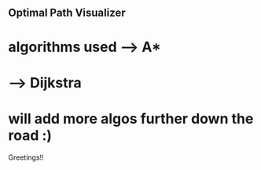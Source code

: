 ## Optimal Path Visualizer 

# algorithms used --> A*
#                 --> Dijkstra

# will add more algos further down the road :)

Greetings!!

